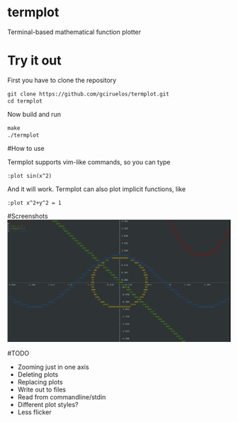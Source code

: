 # termplot
Terminal-based mathematical function plotter

# Try it out

First you have to clone the repository

    git clone https://github.com/gciruelos/termplot.git
    cd termplot

Now build and run

    make
    ./termplot

#How to use

Termplot supports vim-like commands, so you can type
    
    :plot sin(x^2)

And it will work. Termplot can also plot implicit functions, like

    :plot x^2+y^2 = 1

#Screenshots
![![Scren](https://raw.githubusercontent.com/gciruelos/termplot/master/info/screen1.png)](info/screen1.png "Screenshot")

#TODO

* Zooming just in one axis
* Deleting plots
* Replacing plots
* Write out to files
* Read from commandline/stdin
* Different plot styles?
* Less flicker

